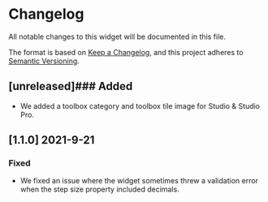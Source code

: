 # Changelog
All notable changes to this widget will be documented in this file.

The format is based on [Keep a Changelog](https://keepachangelog.com/en/1.0.0/), and this project adheres to [Semantic Versioning](https://semver.org/spec/v2.0.0.html).

## [unreleased]### Added
 - We added a toolbox category and toolbox tile image for Studio & Studio Pro.

## [1.1.0] 2021-9-21

### Fixed
- We fixed an issue where the widget sometimes threw a validation error when the step size property included decimals.
